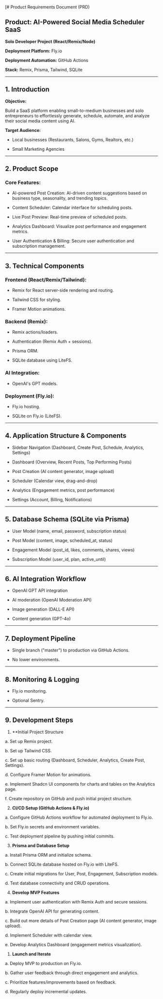 [# Product Requirements Document (PRD)

  

## Product: AI-Powered Social Media Scheduler SaaS

**Solo Developer Project (React/Remix/Node)**

**Deployment Platform:** Fly.io

**Deployment Automation:** GitHub Actions

**Stack:** Remix, Prisma, Tailwind, SQLite

---

## 1. Introduction

**Objective:**

Build a SaaS platform enabling small-to-medium businesses and solo entrepreneurs to effortlessly generate, schedule, automate, and analyze their social media content using AI.

  

**Target Audience:**

- Local businesses (Restaurants, Salons, Gyms, Realtors, etc.)

- Small Marketing Agencies

  

---

  

## 2. Product Scope

### Core Features:

- AI-powered Post Creation: AI-driven content suggestions based on business type, seasonality, and trending topics.

- Content Scheduler: Calendar interface for scheduling posts.

- Live Post Preview: Real-time preview of scheduled posts.

- Analytics Dashboard: Visualize post performance and engagement metrics.

- User Authentication & Billing: Secure user authentication and subscription management.

  

---


## 3. Technical Components

### Frontend (React/Remix/Tailwind):

- Remix for React server-side rendering and routing.

- Tailwind CSS for styling.

- Framer Motion animations.

  

### Backend (Remix):

- Remix actions/loaders.

- Authentication (Remix Auth + sessions).

- Prisma ORM.

- SQLite database using LiteFS.
  

### AI Integration:

- OpenAI's GPT models.

  

### Deployment (Fly.io):

- Fly.io hosting.

- SQLite on Fly.io (LiteFS).

  

---

  

## 4. Application Structure & Components

- Sidebar Navigation (Dashboard, Create Post, Schedule, Analytics, Settings)

- Dashboard (Overview, Recent Posts, Top Performing Posts)

- Post Creation (AI content generator, image upload)

- Scheduler (Calendar view, drag-and-drop)

- Analytics (Engagement metrics, post performance)

- Settings (Account, Billing, Notifications)

  

---

  

## 5. Database Schema (SQLite via Prisma)

- User Model (name, email, password, subscription status)

- Post Model (content, image, scheduled_at, status)

- Engagement Model (post_id, likes, comments, shares, views)

- Subscription Model (user_id, plan, active_until)

---

  

## 6. AI Integration Workflow

- OpenAI GPT API integration

- AI moderation (OpenAI Moderation API)

- Image generation (DALL-E API)

- Content generation (GPT-4o)
  

---

  

## 7. Deployment Pipeline

- Single branch ("master") to production via GitHub Actions.

- No lower environments.

  

---

  

## 8. Monitoring & Logging

- Fly.io monitoring.

- Optional Sentry.

  

---

  

## 9. Development Steps

1. **Initial Project Structure

  a. Set up Remix project.

  b. Set up Tailwind CSS.

  c. Set up basic routing (Dashboard, Scheduler, Analytics, Create Post, Settings).

  d. Configure Framer Motion for animations.

  e. Implement Shadcn UI components for charts and tables on the Analytics page.

  f. Create repository on GitHub and push initial project structure.

2. **CI/CD Setup (GitHub Actions & Fly.io)**

  a. Configure GitHub Actions workflow for automated deployment to Fly.io.

  b. Set Fly.io secrets and environment variables.

  c. Test deployment pipeline by pushing initial commits.
  

3. **Prisma and Database Setup**

  a. Install Prisma ORM and initialize schema.

  b. Connect SQLite database hosted on Fly.io with LiteFS.

  c. Create initial migrations for User, Post, Engagement, Subscription models.

  d. Test database connectivity and CRUD operations.
  

4. **Develop MVP Features**

  a. Implement user authentication with Remix Auth and secure sessions.

  b. Integrate OpenAI API for generating content.

  c. Build out more details of Post Creation page (AI content generator, image upload).

  d. Implement Scheduler with calendar view.

  e. Develop Analytics Dashboard (engagement metrics visualization).


1. **Launch and Iterate**

  a. Deploy MVP to production on Fly.io.

  b. Gather user feedback through direct engagement and analytics.

  c. Prioritize features/improvements based on feedback.

  d. Regularly deploy incremental updates.
